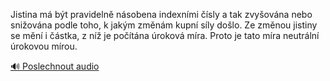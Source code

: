 
Jistina má být pravidelně násobena indexními čísly a tak zvyšována nebo snižována podle toho, k jakým změnám kupní síly došlo. Ze změnou jistiny se mění i částka, z níž je počítána úroková míra. Proto je tato míra neutrální úrokovou mírou.

[🔊 Poslechnout audio](/data/7-paragraphs/audio/chapter_98/para_003-Jistina-m-bt-pravideln-nsobena-indexnmi-sly.mp3)
